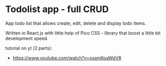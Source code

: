 # Todolist app - full CRUD

App todo list that allows create, edit, delete and display todo items.

Written in React.js with little help of Pico CSS - library that boost a little bit development speed.

tutorial on yt (2 parts):

- https://www.youtube.com/watch?v=oxam6oaWdV8
